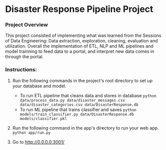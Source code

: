 # Disaster Response Pipeline Project

### Project Overview
This project consisted of implementing what was learned from the Sessions of Data Engineering: Data extraction, exploration, cleaning, evaluation
and utilization.
Overall the implementation of ETL, NLP and ML pipelines and model trainning to feed data to a portal, and interpret new data comes in through the portal.

### Instructions:
1. Run the following commands in the project's root directory to set up your database and model.

    - To run ETL pipeline that cleans data and stores in database
        `python data/process_data.py data/disaster_messages.csv data/disaster_categories.csv data/DisasterResponse.db`
    - To run ML pipeline that trains classifier and saves
        `python models/train_classifier.py data/DisasterResponse.db models/classifier.pkl`

2. Run the following command in the app's directory to run your web app.
    `python app/run.py`

3. Go to http://0.0.0.0:3001/
